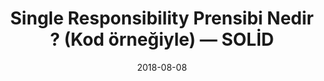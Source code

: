---
title: Single Responsibility Prensibi Nedir ? (Kod örneğiyle) — SOLİD
cover: ./single-responsibility-prensibi.png
link: https://gokhana.medium.com/single-responsibility-prensibi-nedir-kod-%C3%B6rne%C4%9Fiyle-soli%CC%87d-c8b1602be602
date: 2018-08-08
description: Single Responsibility; Tek işi, tek sorumlulukta yapma sanatı olarak özetlenebilir...
tags: ['link','medium']
---